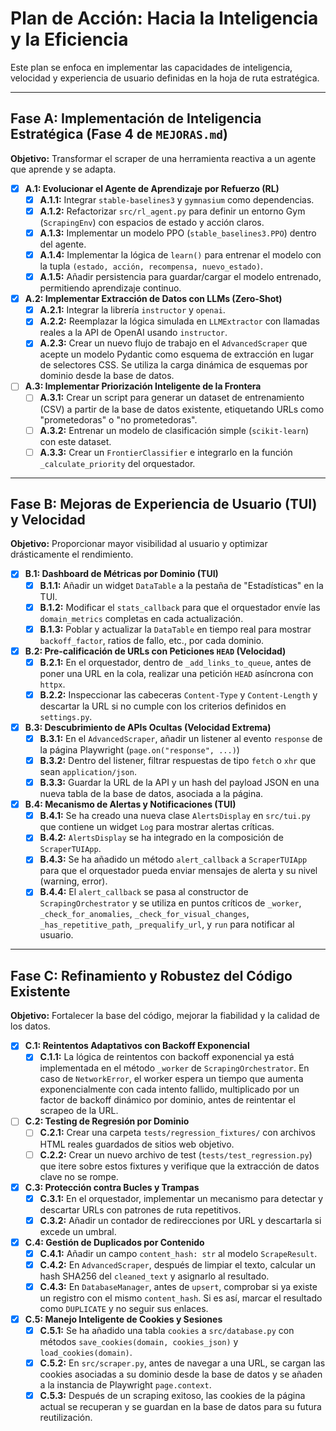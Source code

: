 # Plan de Acción: Hacia la Inteligencia y la Eficiencia

Este plan se enfoca en implementar las capacidades de inteligencia, velocidad y experiencia de usuario definidas en la hoja de ruta estratégica.

---

## Fase A: Implementación de Inteligencia Estratégica (Fase 4 de `MEJORAS.md`)

**Objetivo:** Transformar el scraper de una herramienta reactiva a un agente que aprende y se adapta.

- [x] **A.1: Evolucionar el Agente de Aprendizaje por Refuerzo (RL)**
  - [x] **A.1.1:** Integrar `stable-baselines3` y `gymnasium` como dependencias.
  - [x] **A.1.2:** Refactorizar `src/rl_agent.py` para definir un entorno Gym (`ScrapingEnv`) con espacios de estado y acción claros.
  - [x] **A.1.3:** Implementar un modelo PPO (`stable_baselines3.PPO`) dentro del agente.
  - [x] **A.1.4:** Implementar la lógica de `learn()` para entrenar el modelo con la tupla `(estado, acción, recompensa, nuevo_estado)`.
  - [x] **A.1.5:** Añadir persistencia para guardar/cargar el modelo entrenado, permitiendo aprendizaje continuo.

- [x] **A.2: Implementar Extracción de Datos con LLMs (Zero-Shot)**
  - [x] **A.2.1:** Integrar la librería `instructor` y `openai`.
  - [x] **A.2.2:** Reemplazar la lógica simulada en `LLMExtractor` con llamadas reales a la API de OpenAI usando `instructor`.
  - [x] **A.2.3:** Crear un nuevo flujo de trabajo en el `AdvancedScraper` que acepte un modelo Pydantic como esquema de extracción en lugar de selectores CSS. Se utiliza la carga dinámica de esquemas por dominio desde la base de datos.

- [ ] **A.3: Implementar Priorización Inteligente de la Frontera**
  - [ ] **A.3.1:** Crear un script para generar un dataset de entrenamiento (CSV) a partir de la base de datos existente, etiquetando URLs como "prometedoras" o "no prometedoras".
  - [ ] **A.3.2:** Entrenar un modelo de clasificación simple (`scikit-learn`) con este dataset.
  - [ ] **A.3.3:** Crear un `FrontierClassifier` e integrarlo en la función `_calculate_priority` del orquestador.

---

## Fase B: Mejoras de Experiencia de Usuario (TUI) y Velocidad

**Objetivo:** Proporcionar mayor visibilidad al usuario y optimizar drásticamente el rendimiento.

- [x] **B.1: Dashboard de Métricas por Dominio (TUI)**
  - [x] **B.1.1:** Añadir un widget `DataTable` a la pestaña de "Estadísticas" en la TUI.
  - [x] **B.1.2:** Modificar el `stats_callback` para que el orquestador envíe las `domain_metrics` completas en cada actualización.
  - [x] **B.1.3:** Poblar y actualizar la `DataTable` en tiempo real para mostrar `backoff_factor`, ratios de fallo, etc., por cada dominio.

- [x] **B.2: Pre-calificación de URLs con Peticiones `HEAD` (Velocidad)**
  - [x] **B.2.1:** En el orquestador, dentro de `_add_links_to_queue`, antes de poner una URL en la cola, realizar una petición `HEAD` asíncrona con `httpx`.
  - [x] **B.2.2:** Inspeccionar las cabeceras `Content-Type` y `Content-Length` y descartar la URL si no cumple con los criterios definidos en `settings.py`.

- [x] **B.3: Descubrimiento de APIs Ocultas (Velocidad Extrema)**
  - [x] **B.3.1:** En el `AdvancedScraper`, añadir un listener al evento `response` de la página Playwright (`page.on("response", ...)`)
  - [x] **B.3.2:** Dentro del listener, filtrar respuestas de tipo `fetch` o `xhr` que sean `application/json`.
  - [x] **B.3.3:** Guardar la URL de la API y un hash del payload JSON en una nueva tabla de la base de datos, asociada a la página.

- [x] **B.4: Mecanismo de Alertas y Notificaciones (TUI)**
  - [x] **B.4.1:** Se ha creado una nueva clase `AlertsDisplay` en `src/tui.py` que contiene un widget `Log` para mostrar alertas críticas.
  - [x] **B.4.2:** `AlertsDisplay` se ha integrado en la composición de `ScraperTUIApp`.
  - [x] **B.4.3:** Se ha añadido un método `alert_callback` a `ScraperTUIApp` para que el orquestador pueda enviar mensajes de alerta y su nivel (warning, error).
  - [x] **B.4.4:** El `alert_callback` se pasa al constructor de `ScrapingOrchestrator` y se utiliza en puntos críticos de `_worker`, `_check_for_anomalies`, `_check_for_visual_changes`, `_has_repetitive_path`, `_prequalify_url`, y `run` para notificar al usuario.

---

## Fase C: Refinamiento y Robustez del Código Existente

**Objetivo:** Fortalecer la base del código, mejorar la fiabilidad y la calidad de los datos.

- [x] **C.1: Reintentos Adaptativos con Backoff Exponencial**
  - [x] **C.1.1:** La lógica de reintentos con backoff exponencial ya está implementada en el método `_worker` de `ScrapingOrchestrator`. En caso de `NetworkError`, el worker espera un tiempo que aumenta exponencialmente con cada intento fallido, multiplicado por un factor de backoff dinámico por dominio, antes de reintentar el scrapeo de la URL.

- [ ] **C.2: Testing de Regresión por Dominio**
  - [ ] **C.2.1:** Crear una carpeta `tests/regression_fixtures/` con archivos HTML reales guardados de sitios web objetivo.
  - [ ] **C.2.2:** Crear un nuevo archivo de test (`tests/test_regression.py`) que itere sobre estos fixtures y verifique que la extracción de datos clave no se rompe.

- [x] **C.3: Protección contra Bucles y Trampas**
  - [x] **C.3.1:** En el orquestador, implementar un mecanismo para detectar y descartar URLs con patrones de ruta repetitivos.
  - [x] **C.3.2:** Añadir un contador de redirecciones por URL y descartarla si excede un umbral.

- [x] **C.4: Gestión de Duplicados por Contenido**
  - [x] **C.4.1:** Añadir un campo `content_hash: str` al modelo `ScrapeResult`.
  - [x] **C.4.2:** En `AdvancedScraper`, después de limpiar el texto, calcular un hash SHA256 del `cleaned_text` y asignarlo al resultado.
  - [x] **C.4.3:** En `DatabaseManager`, antes de `upsert`, comprobar si ya existe un registro con el mismo `content_hash`. Si es así, marcar el resultado como `DUPLICATE` y no seguir sus enlaces.

- [x] **C.5: Manejo Inteligente de Cookies y Sesiones**
    - [x] **C.5.1:** Se ha añadido una tabla `cookies` a `src/database.py` con métodos `save_cookies(domain, cookies_json)` y `load_cookies(domain)`.
    - [x] **C.5.2:** En `src/scraper.py`, antes de navegar a una URL, se cargan las cookies asociadas a su dominio desde la base de datos y se añaden a la instancia de Playwright `page.context`.
    - [x] **C.5.3:** Después de un scraping exitoso, las cookies de la página actual se recuperan y se guardan en la base de datos para su futura reutilización.

